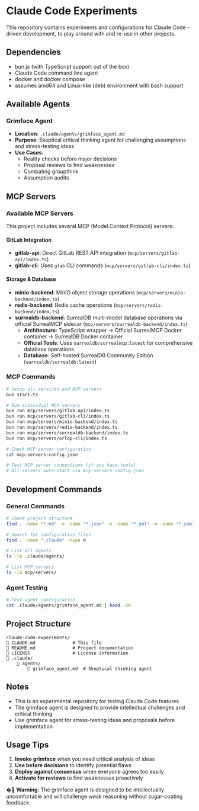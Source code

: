 # Claude Code Experiments

This repository contains experiments and configurations for Claude Code -driven development,
to play around with and re-use in other projects.

## Dependencies

- bun.js (with TypeScript support out of the box)
- Claude Code command line agent
- docker and docker compose
- assumes amd64 and Linux-like (deb) environment with bash support

## Available Agents

### Grimface Agent
- **Location**: `.claude/agents/grimface_agent.md`
- **Purpose**: Skeptical critical thinking agent for challenging assumptions and stress-testing ideas
- **Use Cases**: 
  - Reality checks before major decisions
  - Proposal reviews to find weaknesses
  - Combating groupthink
  - Assumption audits

## MCP Servers

### Available MCP Servers
This project includes several MCP (Model Context Protocol) servers:

#### GitLab Integration
- **gitlab-api**: Direct GitLab REST API integration (`mcp/servers/gitlab-api/index.ts`)
- **gitlab-cli**: Uses `glab` CLI commands (`mcp/servers/gitlab-cli/index.ts`)

#### Storage & Database
- **minio-backend**: MinIO object storage operations (`mcp/servers/minio-backend/index.ts`)
- **redis-backend**: Redis cache operations (`mcp/servers/redis-backend/index.ts`)
- **surrealdb-backend**: SurrealDB multi-model database operations via official SurrealMCP sidecar (`mcp/servers/surrealdb-backend/index.ts`)
  - **Architecture**: TypeScript wrapper → Official SurrealMCP Docker container → SurrealDB Docker container
  - **Official Tools**: Uses `surrealdb/surrealmcp:latest` for comprehensive database operations
  - **Database**: Self-hosted SurrealDB Community Edition (`surrealdb/surrealdb:latest`)

### MCP Commands
```bash
# Setup all services and MCP servers
bun start.ts

# Run individual MCP servers
bun run mcp/servers/gitlab-api/index.ts
bun run mcp/servers/gitlab-cli/index.ts
bun run mcp/servers/minio-backend/index.ts
bun run mcp/servers/redis-backend/index.ts
bun run mcp/servers/surrealdb-backend/index.ts
bun run mcp/servers/orlop-cli/index.ts

# Check MCP server configuration
cat mcp-servers-config.json

# Test MCP server connections (if you have tools)
# All servers auto-start via mcp-servers-config.json
```

## Development Commands

### General Commands
```bash
# Check project structure
find . -name "*.md" -o -name "*.json" -o -name "*.yml" -o -name "*.yaml" | head -20

# Search for configuration files
find . -name ".claude" -type d

# List all agents
ls -la .claude/agents/

# List MCP servers
ls -la mcp/servers/
```

### Agent Testing
```bash
# Test agent configuration
cat .claude/agents/grimface_agent.md | head -20
```

## Project Structure

```
claude-code-experiments/
   CLAUDE.md              # This file
   README.md              # Project documentation
   LICENSE                # License information
   .claude/
       agents/
           grimface_agent.md  # Skeptical thinking agent
```

## Notes

- This is an experimental repository for testing Claude Code features
- The grimface agent is designed to provide intellectual challenges and critical thinking
- Use grimface agent for stress-testing ideas and proposals before implementation

## Usage Tips

1. **Invoke grimface** when you need critical analysis of ideas
2. **Use before decisions** to identify potential flaws
3. **Deploy against consensus** when everyone agrees too easily
4. **Activate for reviews** to find weaknesses proactively

� **Warning**: The grimface agent is designed to be intellectually uncomfortable and will challenge weak reasoning without sugar-coating feedback.